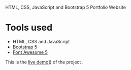 HTML, CSS, JavaScript and Bootstrap 5 Portfolio Website


# Tools used #
* HTML, CSS and JavaScript
* [Bootstrap 5](https://getbootstrap.com/docs/5.0/getting-started/introduction/)
* [Font Awesome 5](https://fontawesome.com/)


This is the [live demo]([https://abhinaba-1.github.io/Portfolio/)]) of the project . 

